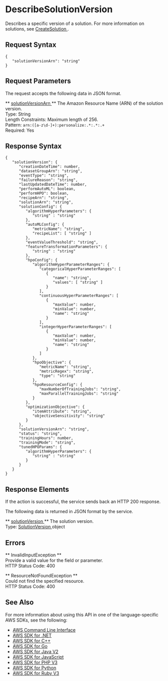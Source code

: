 # DescribeSolutionVersion<a name="API_DescribeSolutionVersion"></a>

Describes a specific version of a solution\. For more information on solutions, see [ CreateSolution ](API_CreateSolution.md)\.

## Request Syntax<a name="API_DescribeSolutionVersion_RequestSyntax"></a>

```
{
   "solutionVersionArn": "string"
}
```

## Request Parameters<a name="API_DescribeSolutionVersion_RequestParameters"></a>

The request accepts the following data in JSON format\.

 ** [ solutionVersionArn ](#API_DescribeSolutionVersion_RequestSyntax) **   <a name="personalize-DescribeSolutionVersion-request-solutionVersionArn"></a>
The Amazon Resource Name \(ARN\) of the solution version\.  
Type: String  
Length Constraints: Maximum length of 256\.  
Pattern: `arn:([a-z\d-]+):personalize:.*:.*:.+`   
Required: Yes

## Response Syntax<a name="API_DescribeSolutionVersion_ResponseSyntax"></a>

```
{
   "solutionVersion": { 
      "creationDateTime": number,
      "datasetGroupArn": "string",
      "eventType": "string",
      "failureReason": "string",
      "lastUpdatedDateTime": number,
      "performAutoML": boolean,
      "performHPO": boolean,
      "recipeArn": "string",
      "solutionArn": "string",
      "solutionConfig": { 
         "algorithmHyperParameters": { 
            "string" : "string" 
         },
         "autoMLConfig": { 
            "metricName": "string",
            "recipeList": [ "string" ]
         },
         "eventValueThreshold": "string",
         "featureTransformationParameters": { 
            "string" : "string" 
         },
         "hpoConfig": { 
            "algorithmHyperParameterRanges": { 
               "categoricalHyperParameterRanges": [ 
                  { 
                     "name": "string",
                     "values": [ "string" ]
                  }
               ],
               "continuousHyperParameterRanges": [ 
                  { 
                     "maxValue": number,
                     "minValue": number,
                     "name": "string"
                  }
               ],
               "integerHyperParameterRanges": [ 
                  { 
                     "maxValue": number,
                     "minValue": number,
                     "name": "string"
                  }
               ]
            },
            "hpoObjective": { 
               "metricName": "string",
               "metricRegex": "string",
               "type": "string"
            },
            "hpoResourceConfig": { 
               "maxNumberOfTrainingJobs": "string",
               "maxParallelTrainingJobs": "string"
            }
         },
         "optimizationObjective": { 
            "itemAttribute": "string",
            "objectiveSensitivity": "string"
         }
      },
      "solutionVersionArn": "string",
      "status": "string",
      "trainingHours": number,
      "trainingMode": "string",
      "tunedHPOParams": { 
         "algorithmHyperParameters": { 
            "string" : "string" 
         }
      }
   }
}
```

## Response Elements<a name="API_DescribeSolutionVersion_ResponseElements"></a>

If the action is successful, the service sends back an HTTP 200 response\.

The following data is returned in JSON format by the service\.

 ** [ solutionVersion ](#API_DescribeSolutionVersion_ResponseSyntax) **   <a name="personalize-DescribeSolutionVersion-response-solutionVersion"></a>
The solution version\.  
Type: [ SolutionVersion ](API_SolutionVersion.md) object

## Errors<a name="API_DescribeSolutionVersion_Errors"></a>

 ** InvalidInputException **   
Provide a valid value for the field or parameter\.  
HTTP Status Code: 400

 ** ResourceNotFoundException **   
Could not find the specified resource\.  
HTTP Status Code: 400

## See Also<a name="API_DescribeSolutionVersion_SeeAlso"></a>

For more information about using this API in one of the language\-specific AWS SDKs, see the following:
+  [ AWS Command Line Interface](https://docs.aws.amazon.com/goto/aws-cli/personalize-2018-05-22/DescribeSolutionVersion) 
+  [ AWS SDK for \.NET](https://docs.aws.amazon.com/goto/DotNetSDKV3/personalize-2018-05-22/DescribeSolutionVersion) 
+  [ AWS SDK for C\+\+](https://docs.aws.amazon.com/goto/SdkForCpp/personalize-2018-05-22/DescribeSolutionVersion) 
+  [ AWS SDK for Go](https://docs.aws.amazon.com/goto/SdkForGoV1/personalize-2018-05-22/DescribeSolutionVersion) 
+  [ AWS SDK for Java V2](https://docs.aws.amazon.com/goto/SdkForJavaV2/personalize-2018-05-22/DescribeSolutionVersion) 
+  [ AWS SDK for JavaScript](https://docs.aws.amazon.com/goto/AWSJavaScriptSDK/personalize-2018-05-22/DescribeSolutionVersion) 
+  [ AWS SDK for PHP V3](https://docs.aws.amazon.com/goto/SdkForPHPV3/personalize-2018-05-22/DescribeSolutionVersion) 
+  [ AWS SDK for Python](https://docs.aws.amazon.com/goto/boto3/personalize-2018-05-22/DescribeSolutionVersion) 
+  [ AWS SDK for Ruby V3](https://docs.aws.amazon.com/goto/SdkForRubyV3/personalize-2018-05-22/DescribeSolutionVersion) 